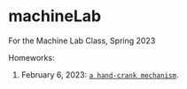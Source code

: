 # machineLab
For the Machine Lab Class, Spring 2023

Homeworks:

1. February 6, 2023: [`a hand-crank mechanism`](https://github.com/ak7588/machineLab/blob/main/6Feb/documentation.md).
